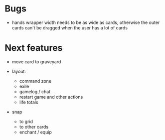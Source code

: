 # Bugs

* hands wrapper width needs to be as wide as cards, otherwise the outer cards can't be dragged when the user has a lot of cards


# Next features

* move card to graveyard
* layout:
    * command zone
    * exile
    * gamelog / chat
    * restart game and other actions
    * life totals

* snap 
    * to grid
    * to other cards
    * enchant / equip